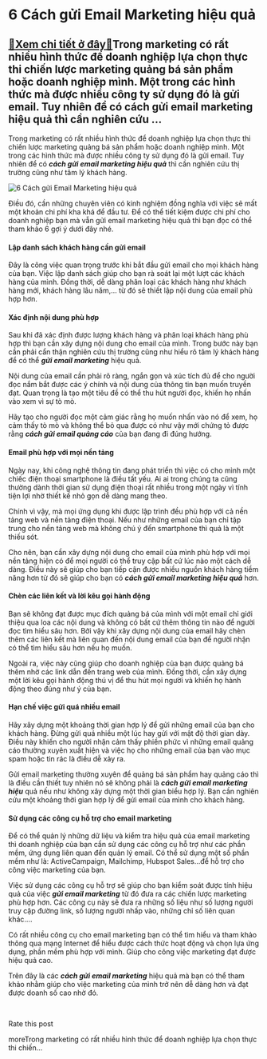6 Cách gửi Email Marketing hiệu quả
===================================

[:gift:Xem chi tiết ở đây:gift:](https://hddtvn.com/6-cach-gui-email-marketing-hieu-qua/)Trong marketing có rất nhiều hình thức để doanh nghiệp lựa chọn thực thi chiến lược marketing quảng bá sản phẩm hoặc doanh nghiệp mình. Một trong các hình thức mà được nhiều công ty sử dụng đó là gửi email. Tuy nhiên để có cách gửi email marketing hiệu quả thì cần nghiên cứu …
-------------------------------------------------------------------------------------------------------------------------------------------------------------------------------------------------------------------------------------------------------------------------------------

Trong marketing có rất nhiều hình thức để doanh nghiệp lựa chọn thực thi chiến lược marketing quảng bá sản phẩm hoặc doanh nghiệp mình. Một trong các hình thức mà được nhiều công ty sử dụng đó là gửi email. Tuy nhiên để có ***cách gửi email marketing hiệu quả*** thì cần nghiên cứu thị trường cũng như tâm lý khách hàng.


![6 Cách gửi Email Marketing hiệu quả](https://hddtvn.com/wp-content/uploads/2021/01/applications-be-connected_1134-94.jpg)


Điều đó, cần những chuyên viên có kinh nghiệm đồng nghĩa với việc sẽ mất một khoản chi phí kha khá để đầu tư. Để có thể tiết kiệm được chi phí cho doanh nghiệp bạn mà vẫn gửi email marketing hiệu quả thì bạn đọc có thể tham khảo 6 gợi ý dưới đây nhé.


#### Lập danh sách khách hàng cần gửi email


Đây là công việc quan trọng trước khi bắt đầu gửi email cho mọi khách hàng của bạn. Việc lập danh sách giúp cho bạn rà soát lại một lượt các khách hàng của mình. Đồng thời, dễ dàng phân loại các khách hàng như khách hàng mới, khách hàng lâu năm,… từ đó sẽ thiết lập nội dung của email phù hợp hơn.


#### Xác định nội dung phù hợp


Sau khi đã xác định được lượng khách hàng và phân loại khách hàng phù hợp thì bạn cần xây dựng nội dung cho email của mình. Trong bước này bạn cần phải cẩn thận nghiên cứu thị trường cũng như hiểu rõ tâm lý khách hàng để có thể ***gửi email marketing*** hiệu quả.


Nội dung của email cần phải rõ ràng, ngắn gọn và xúc tích đủ để cho người đọc nắm bắt được các ý chính và nội dung của thông tin bạn muốn truyền đạt. Quan trọng là tạo một tiêu đề có thể thu hút người đọc, khiến họ nhấn vào xem vì sự tò mò.


Hãy tạo cho người đọc một cảm giác rằng họ muốn nhấn vào nó để xem, họ cảm thấy tò mò và không thể bỏ qua được có như vậy mới chứng tỏ được rằng ***cách gửi email quảng cáo*** của bạn đang đi đúng hướng.


#### Email phù hợp với mọi nền tảng


Ngày nay, khi công nghệ thông tin đang phát triển thì việc có cho mình một chiếc điện thoại smartphone là điều tất yếu. Ai ai trong chúng ta cũng thường dành thời gian sử dụng điện thoại rất nhiều trong một ngày vì tính tiện lợi nhờ thiết kế nhỏ gọn dễ dàng mang theo.


Chính vì vậy, mà mọi ứng dụng khi được lập trình đều phù hợp với cả nền tảng web và nền tảng điện thoại. Nếu như những email của bạn chỉ tập trung cho nền tảng web mà không chú ý đến smartphone thì quả là một thiếu sót.


Cho nên, bạn cần xây dựng nội dung cho email của mình phù hợp với mọi nền tảng hiện có để mọi người có thể truy cập bất cứ lúc nào một cách dễ dàng. Điều này sẽ giúp cho bạn tiếp cận được nhiều nguồn khách hàng tiềm năng hơn từ đó sẽ giúp cho bạn có ***cách gửi email marketing hiệu quả*** hơn.


#### Chèn các liên kết và lời kêu gọi hành động


Bạn sẽ không đạt được mục đích quảng bá của mình với một email chỉ giới thiệu qua loa các nội dung và không có bất cứ thêm thông tin nào để người đọc tìm hiểu sâu hơn. Bởi vậy khi xây dựng nội dung của email hãy chèn thêm các liên kết mà liên quan đến nội dung email của bạn để người nhận có thể tìm hiểu sâu hơn nếu họ muốn.


Ngoài ra, việc này cũng giúp cho doanh nghiệp của bạn được quảng bá thêm nhờ các link dẫn đến trang web của mình. Đồng thời, cần xây dựng một lời kêu gọi hành động thú vị để thu hút mọi người và khiến họ hành động theo đúng như ý của bạn.


#### Hạn chế việc gửi quá nhiều email


Hãy xây dựng một khoảng thời gian hợp lý để gửi những email của bạn cho khách hàng. Đừng gửi quá nhiều một lúc hay gửi với mật độ thời gian dày. Điều này khiến cho người nhận cảm thấy phiền phức vì những email quảng cáo thường xuyên xuất hiện và việc họ cho những email của bạn vào mục spam hoặc tin rác là điều dễ xảy ra.


Gửi email marketing thường xuyên để quảng bá sản phẩm hay quảng cáo thì là điều cần thiết tuy nhiên nó sẽ không phải là ***cách gửi email marketing hiệu*** quả nếu như không xây dựng một thời gian biểu hợp lý. Bạn cần nghiên cứu một khoảng thời gian hợp lý để gửi email của mình cho khách hàng.


#### Sử dụng các công cụ hỗ trợ cho email marketing


Để có thể quản lý những dữ liệu và kiểm tra hiệu quả của email marketing thì doanh nghiệp của bạn cần sử dụng các công cụ hỗ trợ như các phần mềm, ứng dụng liên quan đến quản lý email. Có thể sử dụng một số phần mềm như là: ActiveCampaign, Mailchimp, Hubspot Sales…để hỗ trợ cho công việc marketing của bạn.


Việc sử dụng các công cụ hỗ trợ sẽ giúp cho bạn kiểm soát được tính hiệu quả của việc ***gửi email marketing*** từ đó đưa ra các chiến lược marketing phù hợp hơn. Các công cụ này sẽ đưa ra những số liệu như số lượng người truy cập đường link, số lượng người nhấp vào, những chỉ số liên quan khác….


Có rất nhiều công cụ cho email marketing bạn có thể tìm hiểu và tham khảo thông qua mạng Internet để hiểu được cách thức hoạt động và chọn lựa ứng dụng, phần mềm phù hợp với mình. Giúp cho công việc marketing đạt được hiệu quả cao.


Trên đây là các ***cách gửi email marketing*** hiệu quả mà bạn có thể tham khảo nhằm giúp cho việc marketing của mình trở nên dễ dàng hơn và đạt được doanh số cao nhờ đó.


 








































Rate this post


moreTrong marketing có rất nhiều hình thức để doanh nghiệp lựa chọn thực thi chiến…

